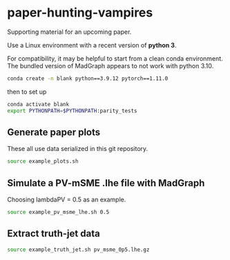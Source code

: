 # paper-hunting-vampires
Supporting material for an upcoming paper.

Use a Linux environment with a recent version of **python 3**.

For compatibility, it may be helpful to start from a clean conda environment.
The bundled version of MadGraph appears to not work with python 3.10.
```bash
conda create -n blank python==3.9.12 pytorch==1.11.0
```
then to set up
```bash
conda activate blank
export PYTHONPATH=$PYTHONPATH:parity_tests
```


## Generate paper plots

These all use data serialized in this git repository.

```bash
source example_plots.sh
```


## Simulate a PV-mSME .lhe file with MadGraph

Choosing lambdaPV = 0.5 as an example.

```bash
source example_pv_msme_lhe.sh 0.5
```

## Extract truth-jet data

```bash
source example_truth_jet.sh pv_msme_0p5.lhe.gz
```
